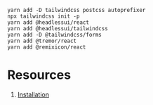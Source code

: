 ```shell
yarn add -D tailwindcss postcss autoprefixer
npx tailwindcss init -p
yarn add @headlessui/react
yarn add @headlessui/tailwindcss
yarn add -D @tailwindcss/forms
yarn add @tremor/react
yarn add @remixicon/react
```

# Resources

1. [Installation](https://www.tremor.so/docs/getting-started/installation)
